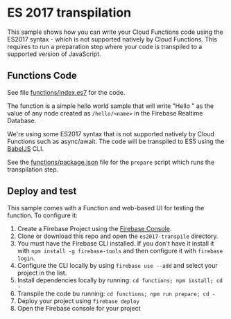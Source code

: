 # ES 2017 transpilation

This sample shows how you can write your Cloud Functions code using the ES2017 syntax - which is not supported natively by Cloud Functions. This requires to run a preparation step where your code is transpiled to a supported version of JavaScript.


## Functions Code

See file [functions/index.es7](functions/index.es7) for the code.

The function is a simple hello world sample that will write "Hello <Name>" as the value of any node created as `/hello/<name>` in the Firebase Realtime Database.

We're using some ES2017 syntax that is not supported natively by Cloud Functions such as async/await. The code will be transpiled to ES5 using the [BabelJS](https://babeljs.io/) CLI.

See the [functions/package.json](functions/package.json) file for the `prepare` script which runs the transpilation step.


## Deploy and test

This sample comes with a Function and web-based UI for testing the function. To configure it:

 1. Create a Firebase Project using the [Firebase Console](https://console.firebase.google.com).
 1. Clone or download this repo and open the `es2017-transpile` directory.
 1. You must have the Firebase CLI installed. If you don't have it install it with `npm install -g firebase-tools` and then configure it with `firebase login`.
 1. Configure the CLI locally by using `firebase use --add` and select your project in the list.
 1. Install dependencies locally by running: `cd functions; npm install; cd -`
 1. Transpile the code bu running: `cd functions; npm run prepare; cd -`
 1. Deploy your project using `firebase deploy`
 1. Open the Firebase console for your project
